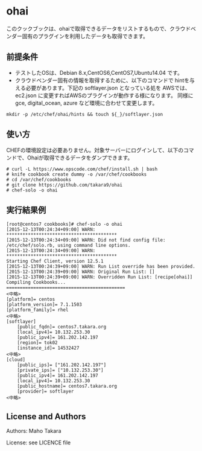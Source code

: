 # ohai

このクックブックは、ohaiで取得できるデータをリストするもので、クラウドベンダー固有のプラグインを利用したデータも取得できます。

前提条件
------------
- テストしたOSは、Debian 8.x,CentOS6,CentOS7,Ubuntu14.04 です。
- クラウドベンダー固有の情報を取得するために、以下のコマンドで hintを与える必要があります。下記の softlayer.json となっている処を AWSでは、ec2.json に変更すればAWSのプラグインが動作する様になります。 同様に gce, digital_ocean, azure など環境に合わせて変更します。

```
mkdir -p /etc/chef/ohai/hints && touch ${_}/softlayer.json
```


使い方
------------

CHEFの環境設定は必要ありません。対象サーバーにログインして、以下のコマンドで、Ohaiが取得できるデータをダンプできます。

```
# curl -L https://www.opscode.com/chef/install.sh | bash
# knife cookbook create dummy -o /var/chef/cookbooks
# cd /var/chef/cookbooks
# git clone https://github.com/takara9/ohai
# chef-solo -o ohai
```

実行結果例
-----------

```
[root@centos7 cookbooks]# chef-solo -o ohai
[2015-12-13T00:24:34+09:00] WARN: *****************************************
[2015-12-13T00:24:34+09:00] WARN: Did not find config file: /etc/chef/solo.rb, using command line options.
[2015-12-13T00:24:34+09:00] WARN: *****************************************
Starting Chef Client, version 12.5.1
[2015-12-13T00:24:39+09:00] WARN: Run List override has been provided.
[2015-12-13T00:24:39+09:00] WARN: Original Run List: []
[2015-12-13T00:24:39+09:00] WARN: Overridden Run List: [recipe[ohai]]
Compiling Cookbooks...
============================================
<中略>
[platform]= centos
[platform_version]= 7.1.1503
[platform_family]= rhel
<中略>
[softlayer]
    [public_fqdn]= centos7.takara.org
    [local_ipv4]= 10.132.253.30
    [public_ipv4]= 161.202.142.197
    [region]= tok02
    [instance_id]= 14532427
<中略>
[cloud]
    [public_ips]= ["161.202.142.197"]
    [private_ips]= ["10.132.253.30"]
    [public_ipv4]= 161.202.142.197
    [local_ipv4]= 10.132.253.30
    [public_hostname]= centos7.takara.org
    [provider]= softlayer
<中略>
```


License and Authors
-------------------

Authors: Maho Takara

License: see LICENCE file



